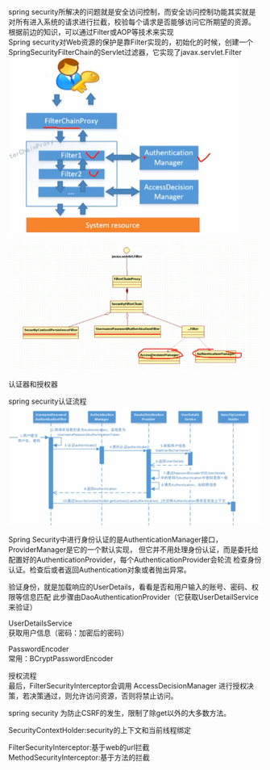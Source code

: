 spring security所解决的问题就是安全访问控制，而安全访问控制功能其实就是对所有进入系统的请求进行拦截，校验每个请求是否能够访问它所期望的资源。  
根据前边的知识，可以通过Filter或AOP等技术来实现  
Spring security对Web资源的保护是靠Filter实现的，初始化的时候，创建一个SpringSecurityFilterChain的Servlet过滤器，它实现了javax.servlet.Filter  
![image](https://github.com/cocodx/spring-security-learn/blob/master/image/SpringSecurityChain.jpg)  
![image](https://github.com/cocodx/spring-security-learn/blob/master/image/chain2.jpg)

认证器和授权器  

spring security认证流程
![image](https://github.com/cocodx/spring-security-learn/blob/master/image/spring-security%E8%AE%A4%E8%AF%81%E6%B5%81%E7%A8%8B.jpg)

Spring Security中进行身份认证的是AuthenticationManager接口，ProviderManager是它的一个默认实现，
但它并不用处理身份认证，而是委托给配置好的AuthenticationProvider，每个AuthenticationProvider会轮流
检查身份认证。检查后或者返回Authentication对象或者抛出异常。

验证身份，就是加载响应的UserDetails，看看是否和用户输入的账号、密码、权限等信息匹配
此步骤由DaoAuthenticationProvider（它获取UserDetailService来验证）

UserDetailsService  
获取用户信息（密码：加密后的密码）

PasswordEncoder  
常用：BCryptPasswordEncoder  

授权流程  
最后，FilterSecurityInterceptor会调用 AccessDecisionManager 进行授权决策，若决策通过，则允许访问资源，否则将禁止访问。  

spring security 为防止CSRF的发生，限制了除get以外的大多数方法。  

SecurityContextHolder:security的上下文和当前线程绑定  

FilterSecurityInterceptor:基于web的url拦截  
MethodSecurityInterceptor:基于方法的拦截  

